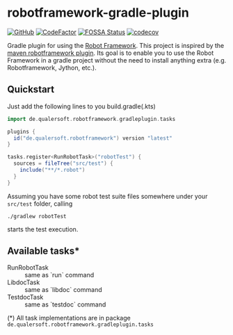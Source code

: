 robotframework-gradle-plugin
============================

[![GitHub](https://img.shields.io/github/license/qualersoft/robotframework-gradle-plugin)](https://github.com/qualersoft/robotframework-gradle-plugin/blob/master/LICENSE)
[![CodeFactor](https://www.codefactor.io/repository/github/qualersoft/robotframework-gradle-plugin/badge?s=2996b4322bfcdca3d8e6250191d67a1410cf3a16)](https://www.codefactor.io/repository/github/qualersoft/robotframework-gradle-plugin)
[![FOSSA Status](https://app.fossa.com/api/projects/git%2Bgithub.com%2Fqualersoft%2Frobot-gradle-plugin.svg?type=shield)](https://app.fossa.com/projects/git%2Bgithub.com%2Fqualersoft%2Frobot-gradle-plugin?ref=badge_shield)
[![codecov](https://codecov.io/gh/qualersoft/robotframework-gradle-plugin/branch/master/graph/badge.svg?token=Z5CT2C7LN1)](https://codecov.io/gh/qualersoft/robotframework-gradle-plugin)

Gradle plugin for using the [Robot Framework](https://robotframework.org/).
This project is inspired by the [maven robotframework plugin](https://github.com/robotframework/MavenPlugin).
Its goal is to enable you to use the Robot Framework in a gradle project without the need to install anything extra
(e.g. Robotframework, Jython, etc.).

Quickstart
----------
Just add the following lines to you build.gradle(.kts)
```groovy
import de.qualersoft.robotframework.gradleplugin.tasks

plugins {
  id("de.qualersoft.robotframework") version "latest"
}

tasks.register<RunRobotTask>("robotTest") {
  sources = fileTree("src/test") {
    include("**/*.robot")
  }
}
```
Assuming you have some robot test suite files somewhere under your `src/test` folder, calling
```shell
./gradlew robotTest
```
starts the test execution.

Available tasks*
---------------
<dl>
  <dt>RunRobotTask</dt>
  <dd>same as `run` command</dd>
  <dt>LibdocTask</dt>
  <dd>same as `libdoc` command</dd>
  <dt>TestdocTask</dt>
  <dd>same as `testdoc` command</dd>
</dl>

(*) All task implementations are in package `de.qualersoft.robotframework.gradleplugin.tasks`